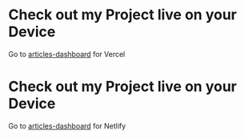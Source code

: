 # Check out my Project live on your Device

Go to [articles-dashboard](https://articles-dashboard.vercel.app/) for Vercel

# Check out my Project live on your Device

Go to [articles-dashboard](https://articles-dashboard.netlify.app/) for Netlify
